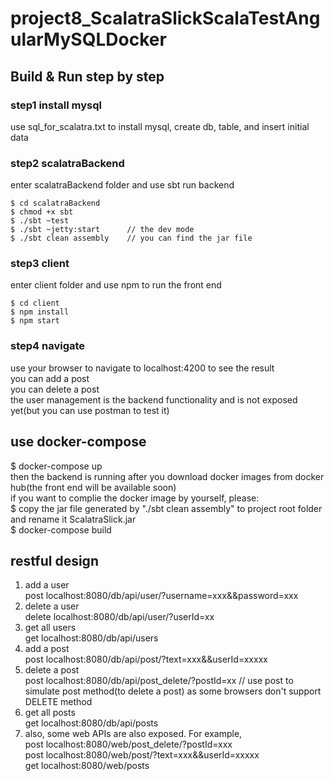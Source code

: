 # project8_ScalatraSlickScalaTestAngularMySQLDocker #

## Build & Run step by step ##
### step1 install mysql  
use sql_for_scalatra.txt to install mysql, create db, table, and insert initial data  

### step2 scalatraBackend  
enter scalatraBackend folder and use sbt run backend   
```
$ cd scalatraBackend  
$ chmod +x sbt
$ ./sbt ~test 
$ ./sbt ~jetty:start      // the dev mode
$ ./sbt clean assembly    // you can find the jar file
```

### step3 client  
enter client folder and use npm to run the front end  
```
$ cd client  
$ npm install  
$ npm start
```

### step4 navigate  
use your browser to navigate to localhost:4200 to see the result  
you can add a post  
you can delete a post    
the user management is the backend functionality and is not exposed yet(but you can use postman to test it)  

## use docker-compose ##
$ docker-compose up  
then the backend is running after you download docker images from docker hub(the front end will be available soon)     
if you want to complie the docker image by yourself, please:  
$ copy the jar file generated by "./sbt clean assembly" to project root folder and rename it ScalatraSlick.jar  
$ docker-compose build  


## restful design  
1) add a  user  
post localhost:8080/db/api/user/?username=xxx&&password=xxx    
2) delete a user    
delete localhost:8080/db/api/user/?userId=xx  
3) get all users  
get localhost:8080/db/api/users  
4) add a post   
post localhost:8080/db/api/post/?text=xxx&&userId=xxxxx  
5) delete a post  
post localhost:8080/db/api/post_delete/?postId=xx  // use post to simulate post method(to delete a post)  as some browsers don't support DELETE method  
6) get all posts  
get localhost:8080/db/api/posts  
7) also, some web APIs are also exposed. For example,  
post localhost:8080/web/post_delete/?postId=xxx  
post localhost:8080/web/post/?text=xxx&&userId=xxxxx  
get localhost:8080/web/posts  


